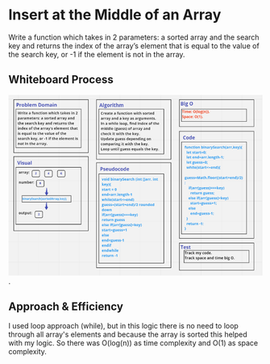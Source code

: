 # Insert at the Middle of an Array
Write a function which takes in 2 parameters: a sorted array and the search key and returns the index of the array’s element that is equal to the value of the search key, or -1 if the element is not in the array.

## Whiteboard Process

![](./whiteBoard%20for%20binarySearch.PNG).

## Approach & Efficiency
 I used loop approach (while), but in this logic there is no need to loop through all array's elements and because the array is sorted this helped with my logic. So there was O(log(n)) as time complexity and O(1) as space complexity.
